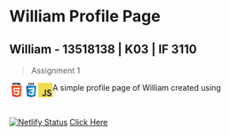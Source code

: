 # William Profile Page

## William - 13518138 | K03 | IF 3110 

> Assignment 1 

A simple profile page of William created using 
<img align="left" alt="HTML5" width="26px" src="https://raw.githubusercontent.com/github/explore/80688e429a7d4ef2fca1e82350fe8e3517d3494d/topics/html/html.png" /><img align="left" alt="CSS3" width="26px" src="https://raw.githubusercontent.com/github/explore/80688e429a7d4ef2fca1e82350fe8e3517d3494d/topics/css/css.png" /><img align="left" alt="JavaScript" width="26px" src="https://raw.githubusercontent.com/github/explore/80688e429a7d4ef2fca1e82350fe8e3517d3494d/topics/javascript/javascript.png" />

<br>

[![Netlify Status](https://api.netlify.com/api/v1/badges/023bd93a-ecac-48ea-a4dc-3a350b88925a/deploy-status)](https://app.netlify.com/sites/william-profile/deploys) 
[Click Here](https://william-profile.netlify.app/)



